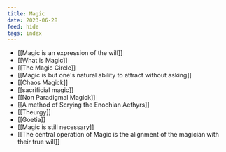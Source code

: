 ```yaml
---
title: Magic
date: 2023-06-28
feed: hide
tags: index
---
```

- [[Magic is an expression of the will]]
- [[What is Magic]]
- [[The Magic Circle]]
- [[Magic is but one's natural ability to attract without asking]]
- [[Chaos Magick]]
- [[sacrificial magic]]
- [[Non Paradigmal Magick]]
- [[A method of Scrying the Enochian Aethyrs]]
- [[Theurgy]]
- [[Goetia]]
- [[Magic is still necessary]]
- [[The central operation of Magic is the alignment of the magician with their true will]]